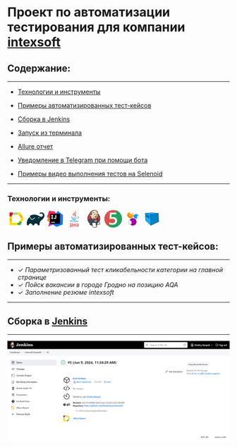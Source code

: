 # Проект по автоматизации тестирования для компании [**intexsoft**](https://www.intexsoft.by/)


## **Содержание:**
____

* <a href="#tools">Технологии и инструменты</a>

* <a href="#cases">Примеры автоматизированных тест-кейсов</a>

* <a href="#jenkins">Сборка в Jenkins</a>

* <a href="#console">Запуск из терминала</a>

* <a href="#allure">Allure отчет</a>

* <a href="#telegram">Уведомление в Telegram при помощи бота</a>

* <a href="#video">Примеры видео выполнения тестов на Selenoid</a>
____

<a id="tools"></a>
### Технологии и инструменты:

<p align="left">
<a href="ht[images](images)tps://github.com/allure-framework/allure2"><img align="center" src="readMe/logo/Allure_Report.svg" height="40" width="40"></a>
<a href="https://gradle.org/"><img align="center" src="readMe/logo/gradle-original.svg" height="40" width="40"></a>
<a href="https://www.jetbrains.com/idea/"><img align="center" src="readMe/logo/intellij-original.svg" height="40" width="40"></a>
<a href="https://www.java.com/"><img align="center" src="readMe/logo/java-original-wordmark.svg" height="40" width="40"></a>
<a href="https://www.jenkins.io/"><img align="center" src="readMe/logo/jenkins-original.svg" height="40" width="40"></a>
<a href="https://junit.org/junit5/"><img align="center" src="readMe/logo/junit-original.svg" height="40" width="40"></a>
<a href="https://selenide.org/"><img align="center" src="readMe/logo/Selenide.svg" height="40" width="40"></a>
<a href="https://aerokube.com/selenoid/"><img align="center" src="readMe/logo/Selenoid.svg" height="40" width="40"></a>
</p>

<a id="cases"></a>
## <a name="Примеры автоматизированных тест-кейсов">**Примеры автоматизированных тест-кейсов:**</a>
____
- ✓ *Параметризованный тест кликабельности категории на главной странице*
- ✓ *Пойск вакансии в городе Гродно на позицию AQA*
- ✓ *Заполнение резюме intexsoft*

____
<a id="jenkins"></a>
## </a><a name="Сборка"></a>Сборка в [Jenkins](https://jenkins.autotests.cloud/job/Intexsoft_KarpukD/)</a>
____
<p align="center">  
<a href="https://jenkins.autotests.cloud/job/Intexsoft_KarpukD/"><img src="readMe/screenshot/jenkinsIntexsoft.png" alt="Jenkins" width="950"/></a>  
</p>